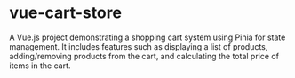 # vue-cart-store
A Vue.js project demonstrating a shopping cart system using Pinia for state management. It includes features such as displaying a list of products, adding/removing products from the cart, and calculating the total price of items in the cart.

